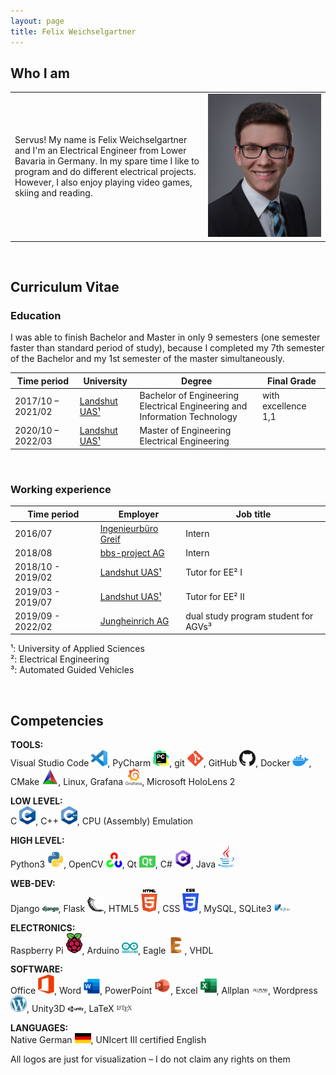 ```yaml
---
layout: page
title: Felix Weichselgartner
---
```


## Who I am

<table>
  <tr>
    <td> Servus! My name is Felix Weichselgartner and I'm an Electrical Engineer from Lower Bavaria in Germany. In my spare time I like to program and do different electrical projects. However, I also enjoy playing video games, skiing and reading. </td>
    <td> <img src="assets/img/Felix.jpg" alt="felix" width="1400"> </td>
  </tr>
</table>

<br>

## Curriculum Vitae

### Education

I was able to finish Bachelor and Master in only 9 semesters (one semester faster than standard period of study), because I completed my 7th semester of the Bachelor and my 1st semester of the master simultaneously. 

| Time period       | University                                    | Degree                                                                         | Final Grade          |
|-------------------|-----------------------------------------------|--------------------------------------------------------------------------------|----------------------|
| 2017/10 – 2021/02 | [Landshut UAS¹](https://www.haw-landshut.de/) | Bachelor of Engineering <br> Electrical Engineering and Information Technology | with excellence 1,1 |
| 2020/10 – 2022/03 | [Landshut UAS¹](https://www.haw-landshut.de/) | Master of Engineering <br> Electrical Engineering                              |                      |

<br>

### Working experience

| Time period       | Employer                                                 | Job title                            |
|-------------------|----------------------------------------------------------|--------------------------------------|
| 2016/07           | [Ingenieurbüro Greif](http://ib-greif.de/index.htm)      | Intern                               |
| 2018/08           | [bbs-project AG](https://cargocollective.com/bbsproject) | Intern                               |
| 2018/10 - 2019/02 | [Landshut UAS¹](https://www.haw-landshut.de/)            | Tutor for EE² I                      |
| 2019/03 - 2019/07 | [Landshut UAS¹](https://www.haw-landshut.de/)            | Tutor for EE² II                     |
| 2019/09 - 2022/02 | [Jungheinrich AG](https://www.jungheinrich.de/)          | dual study program student for AGVs³ |

¹: University of Applied Sciences \
²: Electrical Engineering \
³: Automated Guided Vehicles

<br>

## Competencies

**TOOLS:** \
Visual Studio Code <img alt="Visual Studio Code" width="26px" src="assets/logo/vscode.png" />, PyCharm <img alt="PyCharm" width="26px" src="assets/logo/pycharm.png" />, git <img alt="git" width="26px" src="assets/logo/git.png" />, GitHub <img alt="GitHub" width="26px" src="assets/logo/GitHub.png" />, Docker <img alt="Docker" width="26px" src="assets/logo/docker.png" />, CMake <img alt="CMake" width="26px" src="assets/logo/Cmake.png" />, Linux, Grafana <img alt="Grafana" width="26px" src="assets/logo/Grafana.png" />, Microsoft HoloLens 2

**LOW LEVEL:** \
C <img alt="C" width="26px" src="assets/logo/C.png" />, C++ <img alt="C++" width="26px" src="assets/logo/C++.png" />, CPU (Assembly) Emulation

**HIGH LEVEL:** \
Python3 <img alt="Python3" width="26px" src="assets/logo/Python.png" />, OpenCV <img alt="OpenCV" width="26px" src="assets/logo/OpenCV.png" />, Qt <img alt="Qt" width="26px" src="assets/logo/Qt.png" />, C# <img alt="Csharp" width="26px" src="assets/logo/Cs.png" />, Java <img alt="Java" width="26px" src="assets/logo/Java.png" />

**WEB-DEV:** \
Django <img alt="Django" width="26px" src="assets/logo/django.png" />, Flask <img alt="Flask" width="26px" src="assets/logo/Flask.png" />, HTML5 <img alt="HTML5" width="26px" src="assets/logo/HTML.png" />, CSS <img alt="CSS3" width="26px" src="assets/logo/CSS.png" />, MySQL, SQLite3 <img alt="SQLite3" width="26px" src="assets/logo/SQLite.png" />

**ELECTRONICS:** \
Raspberry Pi <img alt="Raspberry Pi" width="26px" src="assets/logo/RPi.png" />, Arduino <img alt="Arduino" width="26px" src="assets/logo/Arduino.png" />, Eagle <img alt="Eagle" width="26px" src="assets/logo/Eagle.png" />, VHDL

**SOFTWARE:** \
Office <img alt="Office" width="26px" src="assets/logo/Office.png" />, Word <img alt="Word" width="26px" src="assets/logo/Word.png" />, PowerPoint <img alt="PowerPoint" width="26px" src="assets/logo/PowerPoint.png" />, Excel <img alt="Excel" width="26px" src="assets/logo/Excel.png" />, Allplan <img alt="Allplan" width="26px" src="assets/logo/Allplan.png" />, Wordpress <img alt="Wordpress" width="26px" src="assets/logo/Wordpress.png" />, Unity3D <img alt="Unity3D" width="26px" src="assets/logo/Unity3D.png" />, LaTeX <img alt="LaTeX" width="26px" src="assets/logo/LaTeX.png" />

**LANGUAGES:** \
Native German <img alt="German" width="26px" src="assets/logo/FlagDE.png" />, UNIcert III certified English

All logos are just for visualization – I do not claim any rights on them
